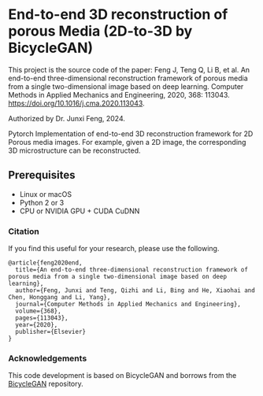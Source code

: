 # End-to-end 3D reconstruction of porous Media (2D-to-3D by BicycleGAN)

This project is the source code of the paper: 
Feng J, Teng Q, Li B, et al. An end-to-end three-dimensional reconstruction framework of porous media from a single two-dimensional image based on deep learning. Computer Methods in Applied Mechanics and Engineering, 2020, 368: 113043. https://doi.org/10.1016/j.cma.2020.113043.

Authorized by Dr. Junxi Feng, 2024.

Pytorch Implementation of end-to-end 3D reconstruction framework for 2D Porous media images. For example, given a 2D image, the corresponding 3D microstructure can be reconstructed.

## Prerequisites
- Linux or macOS
- Python 2 or 3
- CPU or NVIDIA GPU + CUDA CuDNN


### Citation

If you find this useful for your research, please use the following.

```
@article{feng2020end,
  title={An end-to-end three-dimensional reconstruction framework of porous media from a single two-dimensional image based on deep learning},
  author={Feng, Junxi and Teng, Qizhi and Li, Bing and He, Xiaohai and Chen, Honggang and Li, Yang},
  journal={Computer Methods in Applied Mechanics and Engineering},
  volume={368},
  pages={113043},
  year={2020},
  publisher={Elsevier}
}

```

### Acknowledgements 
This code development is based on BicycleGAN and borrows from the [BicycleGAN](https://github.com/junyanz/BicycleGAN/tree/pytorch0.3.1) repository.

